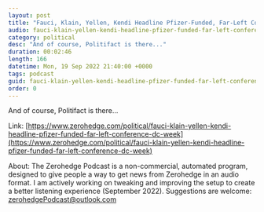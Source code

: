 ```yaml
---
layout: post
title: "Fauci, Klain, Yellen, Kendi Headline Pfizer-Funded, Far-Left Conference In D.C. This Week"
audio: fauci-klain-yellen-kendi-headline-pfizer-funded-far-left-conference-dc-week-0
category: political
desc: "And of course, Politifact is there..."
duration: 00:02:46
length: 166
datetime: Mon, 19 Sep 2022 21:40:00 +0000
tags: podcast
guid: fauci-klain-yellen-kendi-headline-pfizer-funded-far-left-conference-dc-week-0
order: 0
---
```

And of course, Politifact is there...

Link: [https://www.zerohedge.com/political/fauci-klain-yellen-kendi-headline-pfizer-funded-far-left-conference-dc-week](https://www.zerohedge.com/political/fauci-klain-yellen-kendi-headline-pfizer-funded-far-left-conference-dc-week)

About: The Zerohedge Podcast is a non-commercial, automated program, designed to give people a way to get news from Zerohedge in an audio format.  I am actively working on tweaking and improving the setup to create a better listening experience (September 2022).  Suggestions are welcome: [zerohedgePodcast@outlook.com](mailto:zerohedgePodcast@outlook.com)